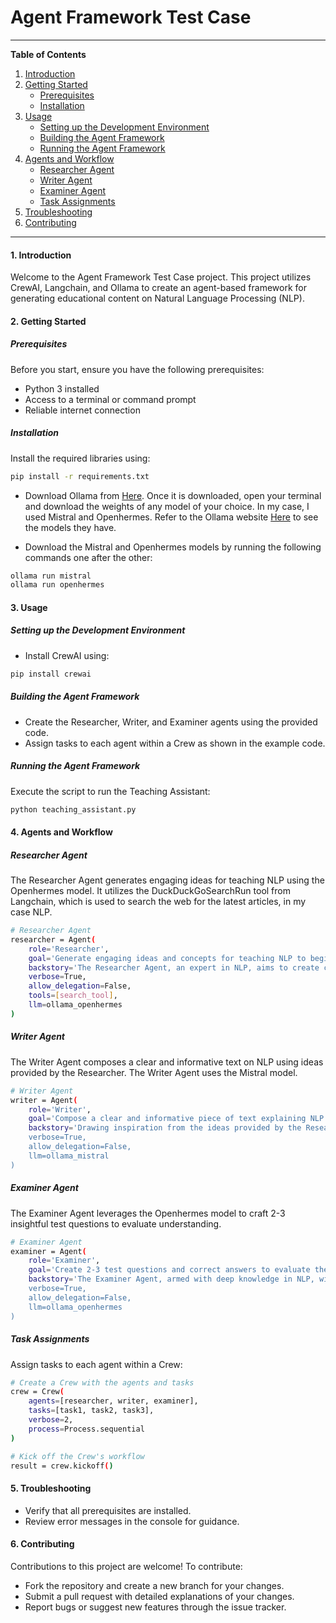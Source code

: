 # Agent Framework Test Case

---

**Table of Contents**

1. [Introduction](#1-introduction)
2. [Getting Started](#2-getting-started)
    - [Prerequisites](#prerequisites)
    - [Installation](#installation)
3. [Usage](#3-usage)
    - [Setting up the Development Environment](#setting-up-the-development-environment)
    - [Building the Agent Framework](#building-Agent-Framework)
    - [Running the Agent Framework](#running-the-Agent-Framework)
4. [Agents and Workflow](#4-agents-and-workflow)
    - [Researcher Agent](#researcher-agent)
    - [Writer Agent](#writer-agent)
    - [Examiner Agent](#examiner-agent)
    - [Task Assignments](#task-assignments)
5. [Troubleshooting](#5-troubleshooting)
6. [Contributing](#6-contributing)

---

#### 1. Introduction

Welcome to the Agent Framework Test Case project. This project utilizes CrewAI, Langchain, and Ollama to create an agent-based framework for generating educational content on Natural Language Processing (NLP).

#### 2. Getting Started

##### Prerequisites

Before you start, ensure you have the following prerequisites:

- Python 3 installed
- Access to a terminal or command prompt
- Reliable internet connection

##### Installation

Install the required libraries using:

```bash
pip install -r requirements.txt
```

- Download Ollama from [Here](https://ollama.ai/download). Once it is downloaded, open your terminal and download the weights of any model of your choice. In my case, I used Mistral and Openhermes. Refer to the Ollama website [Here](https://ollama.ai/library) to see the models they have.

- Download the Mistral and Openhermes models by running the following commands one after the other:

```bash
ollama run mistral
ollama run openhermes
```

#### 3. Usage

##### Setting up the Development Environment

- Install CrewAI using:

```bash
pip install crewai
```

##### Building the Agent Framework

- Create the Researcher, Writer, and Examiner agents using the provided code.
- Assign tasks to each agent within a Crew as shown in the example code.

##### Running the Agent Framework

Execute the script to run the Teaching Assistant:

```bash
python teaching_assistant.py
```

#### 4. Agents and Workflow

##### Researcher Agent

The Researcher Agent generates engaging ideas for teaching NLP using the Openhermes model. It utilizes the DuckDuckGoSearchRun tool from Langchain, which is used to search the web for the latest articles, in my case NLP.

```bash
# Researcher Agent
researcher = Agent(
    role='Researcher',
    goal='Generate engaging ideas and concepts for teaching NLP to beginners.',
    backstory='The Researcher Agent, an expert in NLP, aims to create captivating concepts to serve as a foundation for the Writer Agent.',
    verbose=True,
    allow_delegation=False,
    tools=[search_tool],
    llm=ollama_openhermes
)
```

##### Writer Agent

The Writer Agent composes a clear and informative text on NLP using ideas provided by the Researcher. The Writer Agent uses the Mistral model.

```bash
# Writer Agent
writer = Agent(
    role='Writer',
    goal='Compose a clear and informative piece of text explaining NLP.',
    backstory='Drawing inspiration from the ideas provided by the Researcher, the Writer Agent\'s goal is to produce an easily digestible text on NLP.',
    verbose=True,
    allow_delegation=False,
    llm=ollama_mistral
)
```

##### Examiner Agent

The Examiner Agent leverages the Openhermes model to craft 2-3 insightful test questions to evaluate understanding.

```bash
# Examiner Agent
examiner = Agent(
    role='Examiner',
    goal='Create 2-3 test questions and correct answers to evaluate the understanding of the NLP text.',
    backstory='The Examiner Agent, armed with deep knowledge in NLP, will meticulously design questions and provide correct answers to gauge the students\' comprehension after reading the text crafted by the Writer.',
    verbose=True,
    allow_delegation=False,
    llm=ollama_openhermes
)
```

##### Task Assignments

Assign tasks to each agent within a Crew:

```bash
# Create a Crew with the agents and tasks
crew = Crew(
    agents=[researcher, writer, examiner],
    tasks=[task1, task2, task3],
    verbose=2,
    process=Process.sequential
)

# Kick off the Crew's workflow
result = crew.kickoff()
```

#### 5. Troubleshooting

- Verify that all prerequisites are installed.
- Review error messages in the console for guidance.

#### 6. Contributing

Contributions to this project are welcome! To contribute:

- Fork the repository and create a new branch for your changes.
- Submit a pull request with detailed explanations of your changes.
- Report bugs or suggest new features through the issue tracker.
```
